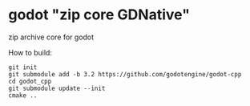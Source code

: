 # godot "zip core GDNative" 
zip archive core for godot

How to build:
```
git init 
git submodule add -b 3.2 https://github.com/godotengine/godot-cpp
cd godot_cpp
git submodule update --init
cmake ..
```
